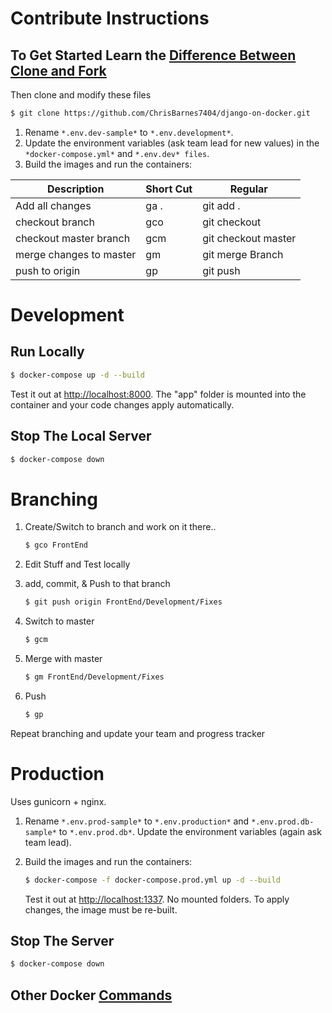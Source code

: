 # Contribute Instructions

## To Get Started Learn the [Difference Between Clone and Fork](https://www.toolsqa.com/git/difference-between-git-clone-and-git-fork/)

Then clone and modify these files
```sh
$ git clone https://github.com/ChrisBarnes7404/django-on-docker.git
```

1. Rename `*.env.dev-sample*` to `*.env.development*`.
2. Update the environment variables (ask team lead for new values) in the `*docker-compose.yml*` and `*.env.dev* files`.
3. Build the images and run the containers:

| Description               | Short Cut |       Regular       |
| ------------------------- | --------- | ------------------- |
| Add all changes           |  ga .     | git add .           |
| checkout branch           |  gco      | git checkout        |
| checkout master branch    |  gcm      | git checkout master |
| merge changes to master   |  gm       | git merge Branch    |
| push to origin            |  gp       | git push            |


# Development

## Run Locally
```sh
$ docker-compose up -d --build
```

Test it out at [http://localhost:8000](http://localhost:8000). The "app" folder is mounted into the container and your code changes apply automatically.

## Stop The Local Server
```sh
$ docker-compose down
```

# Branching

1. Create/Switch to branch and work on it there.. 
    ```sh
    $ gco FrontEnd
    ```

2. Edit Stuff and Test locally

3. add, commit, & Push to that branch 
    ```sh
    $ git push origin FrontEnd/Development/Fixes
    ```

4. Switch to master
    ```sh
    $ gcm
    ```
5. Merge with master
    ```sh
    $ gm FrontEnd/Development/Fixes
    ```
3. Push
    ```sh
    $ gp
    ```

Repeat branching and update your team and progress tracker


# Production

Uses gunicorn + nginx.

1. Rename `*.env.prod-sample*` to `*.env.production*` and `*.env.prod.db-sample*` to `*.env.prod.db*`. Update the environment variables (again ask team lead).
2. Build the images and run the containers:

    ```sh
    $ docker-compose -f docker-compose.prod.yml up -d --build
    ```

    Test it out at [http://localhost:1337](http://localhost:1337). No mounted folders. To apply changes, the image must be re-built.

## Stop The Server
```sh
$ docker-compose down
```

## Other Docker [Commands](Docs/Docker-comands.md)
